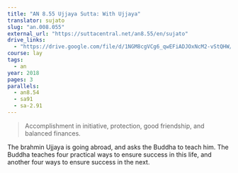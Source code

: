 ```yaml
---
title: "AN 8.55 Ujjaya Sutta: With Ujjaya"
translator: sujato
slug: "an.008.055"
external_url: "https://suttacentral.net/an8.55/en/sujato"
drive_links:
  - "https://drive.google.com/file/d/1NGM8cgVCg6_qwEFiADJOxNcM2-vStQHW/view?usp=drivesdk"
course: lay
tags:
  - an
year: 2018
pages: 3
parallels:
  - an8.54
  - sa91
  - sa-2.91
---
```


> Accomplishment in initiative, protection, good friendship, and balanced finances.

The brahmin Ujjaya is going abroad, and asks the Buddha to teach him. The Buddha teaches four practical ways to ensure success in this life, and another four ways to ensure success in the next.
